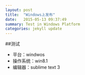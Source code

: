 ```yaml
---
layout: post
title:  "Windows上发布"
date:   2015-05-13 09:37:49
summary: Test in Windows Platform
categories: jekyll update
---
```

##测试
- 平台：windwos
- 操作系统：win8.1
- 编辑器：sublime text 3

